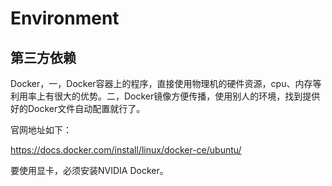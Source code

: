 # Environment

## 第三方依赖

Docker，一，Docker容器上的程序，直接使用物理机的硬件资源，cpu、内存等利用率上有很大的优势。二，Docker镜像方便传播，使用别人的环境，找到提供好的Docker文件自动配置就行了。

官网地址如下：

https://docs.docker.com/install/linux/docker-ce/ubuntu/

要使用显卡，必须安装NVIDIA Docker。

[1]: https://cloud.tencent.com/developer/article/1471594
